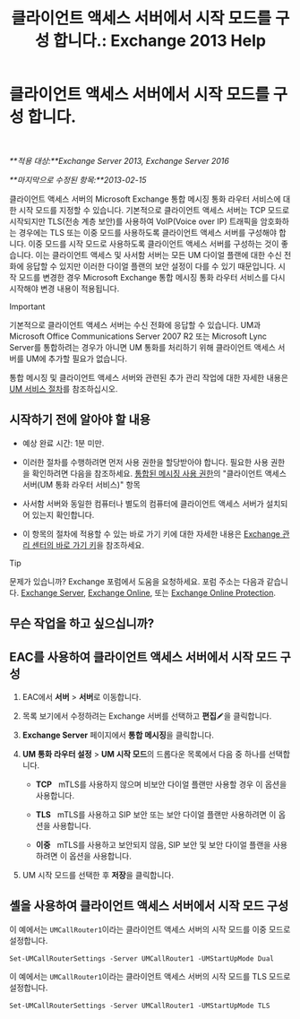 ﻿---
title: '클라이언트 액세스 서버에서 시작 모드를 구성 합니다.: Exchange 2013 Help'
TOCTitle: 클라이언트 액세스 서버에서 시작 모드를 구성 합니다.
ms:assetid: 71cc9061-9e3c-4b4a-8dbe-f590ca5bcee8
ms:mtpsurl: https://technet.microsoft.com/ko-kr/library/JJ673533(v=EXCHG.150)
ms:contentKeyID: 50556018
ms.date: 05/22/2018
mtps_version: v=EXCHG.150
ms.translationtype: MT
---

# 클라이언트 액세스 서버에서 시작 모드를 구성 합니다.

 

_**적용 대상:**Exchange Server 2013, Exchange Server 2016_

_**마지막으로 수정된 항목:**2013-02-15_

클라이언트 액세스 서버의 Microsoft Exchange 통합 메시징 통화 라우터 서비스에 대한 시작 모드를 지정할 수 있습니다. 기본적으로 클라이언트 액세스 서버는 TCP 모드로 시작되지만 TLS(전송 계층 보안)를 사용하여 VoIP(Voice over IP) 트래픽을 암호화하는 경우에는 TLS 또는 이중 모드를 사용하도록 클라이언트 액세스 서버를 구성해야 합니다. 이중 모드를 시작 모드로 사용하도록 클라이언트 액세스 서버를 구성하는 것이 좋습니다. 이는 클라이언트 액세스 및 사서함 서버는 모든 UM 다이얼 플랜에 대한 수신 전화에 응답할 수 있지만 이러한 다이얼 플랜의 보안 설정이 다를 수 있기 때문입니다. 시작 모드를 변경한 경우 Microsoft Exchange 통합 메시징 통화 라우터 서비스를 다시 시작해야 변경 내용이 적용됩니다.


> [!IMPORTANT]
> 기본적으로 클라이언트 액세스 서버는 수신 전화에 응답할 수 있습니다. UM과 Microsoft Office Communications Server 2007 R2 또는 Microsoft Lync Server를 통합하려는 경우가 아니면 UM 통화를 처리하기 위해 클라이언트 액세스 서버를 UM에 추가할 필요가 없습니다.



통합 메시징 및 클라이언트 액세스 서버와 관련된 추가 관리 작업에 대한 자세한 내용은 [UM 서비스 절차](um-services-procedures-exchange-2013-help.md)를 참조하십시오.

## 시작하기 전에 알아야 할 내용

  - 예상 완료 시간: 1분 미만.

  - 이러한 절차를 수행하려면 먼저 사용 권한을 할당받아야 합니다. 필요한 사용 권한을 확인하려면 다음을 참조하세요. [통합된 메시징 사용 권한](unified-messaging-permissions-exchange-2013-help.md)의 "클라이언트 액세스 서버(UM 통화 라우터 서비스)" 항목

  - 사서함 서버와 동일한 컴퓨터나 별도의 컴퓨터에 클라이언트 액세스 서버가 설치되어 있는지 확인합니다.

  - 이 항목의 절차에 적용할 수 있는 바로 가기 키에 대한 자세한 내용은 [Exchange 관리 센터의 바로 가기 키](keyboard-shortcuts-in-the-exchange-admin-center-exchange-online-protection-help.md)을 참조하세요.


> [!TIP]
> 문제가 있습니까? Exchange 포럼에서 도움을 요청하세요. 포럼 주소는 다음과 같습니다. <A href="https://go.microsoft.com/fwlink/p/?linkid=60612">Exchange Server</A>, <A href="https://go.microsoft.com/fwlink/p/?linkid=267542">Exchange Online</A>, 또는 <A href="https://go.microsoft.com/fwlink/p/?linkid=285351">Exchange Online Protection</A>.



## 무슨 작업을 하고 싶으십니까?

## EAC를 사용하여 클라이언트 액세스 서버에서 시작 모드 구성

1.  EAC에서 **서버** \> **서버**로 이동합니다.

2.  목록 보기에서 수정하려는 Exchange 서버를 선택하고 **편집**![편집 아이콘](images/JJ218640.6f53ccb2-1f13-4c02-bea0-30690e6ea71d(EXCHG.150).gif "편집 아이콘")을 클릭합니다.

3.  **Exchange Server** 페이지에서 **통합 메시징**을 클릭합니다.

4.  **UM 통화 라우터 설정** \> **UM 시작 모드**의 드롭다운 목록에서 다음 중 하나를 선택합니다.
    
      - **TCP**   mTLS를 사용하지 않으며 비보안 다이얼 플랜만 사용할 경우 이 옵션을 사용합니다.
    
      - **TLS**   mTLS를 사용하고 SIP 보안 또는 보안 다이얼 플랜만 사용하려면 이 옵션을 사용합니다.
    
      - **이중**   mTLS를 사용하고 보안되지 않음, SIP 보안 및 보안 다이얼 플랜을 사용하려면 이 옵션을 사용합니다.

5.  UM 시작 모드를 선택한 후 **저장**을 클릭합니다.

## 셸을 사용하여 클라이언트 액세스 서버에서 시작 모드 구성

이 예에서는 `UMCallRouter1`이라는 클라이언트 액세스 서버의 시작 모드를 이중 모드로 설정합니다.

    Set-UMCallRouterSettings -Server UMCallRouter1 -UMStartUpMode Dual

이 예에서는 `UMCallRouter1`이라는 클라이언트 액세스 서버의 시작 모드를 TLS 모드로 설정합니다.

    Set-UMCallRouterSettings -Server UMCallRouter1 -UMStartUpMode TLS

